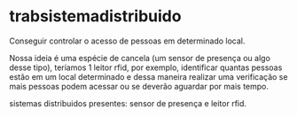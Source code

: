 # trabsistemadistribuido

Conseguir controlar o acesso de pessoas em determinado
local.

Nossa ideia é uma espécie de cancela (um sensor de presença ou algo
desse tipo), teríamos 1 leitor rfid, por exemplo, identificar quantas
pessoas estão em um local determinado e dessa maneira realizar uma
verificação se mais pessoas podem acessar ou se deverão aguardar por
mais tempo.

sistemas distribuidos presentes: sensor de presença e leitor rfid.
 

